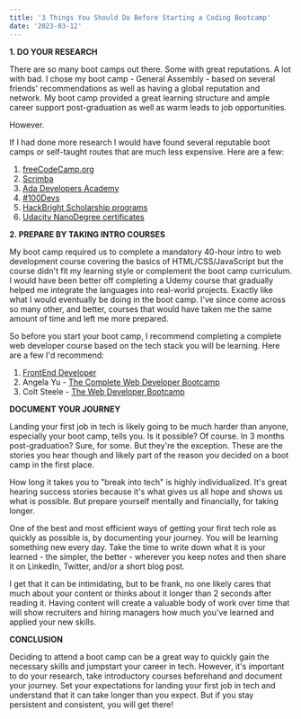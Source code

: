 ```yaml
---
title: '3 Things You Should Do Before Starting a Coding Bootcamp'
date: '2023-03-12'
---
```


**1. DO YOUR RESEARCH**

There are so many boot camps out there. Some with great reputations. A lot with bad. I chose my boot camp - General Assembly - based on several friends' recommendations as well as having a global reputation and network. My boot camp provided a great learning structure and ample career support post-graduation as well as warm leads to job opportunities.

However.

If I had done more research I would have found several reputable boot camps or self-taught routes that are much less expensive. Here are a few:


1. [freeCodeCamp.org](https://www.freecodecamp.org/)
2. [Scrimba](https://scrimba.com/)
3. [Ada Developers Academy](https://adadevelopersacademy.org/)
4. [#100Devs](https://leonnoel.com/100devs/)
5. [HackBright Scholarship programs](https://hackbrightacademy.com/)
6. [Udacity NanoDegree certificates](https://www.udacity.com/)

**2. PREPARE BY TAKING INTRO COURSES**

My boot camp required us to complete a mandatory 40-hour intro to web development course covering the basics of HTML/CSS/JavaScript but the course didn't fit my learning style or complement the boot camp curriculum. I would have been better off completing a Udemy course that gradually helped me integrate the languages into real-world projects. Exactly like what I would eventually be doing in the boot camp. I've since come across so many other, and better, courses that would have taken me the same amount of time and left me more prepared.

So before you start your boot camp, I recommend completing a complete web developer course based on the tech stack you will be learning. Here are a few I'd recommend:

1. [FrontEnd Developer](https://scrimba.com/learn/frontend)
2. Angela Yu - [The Complete Web Developer Bootcamp](https://www.udemy.com/share/101qYw3@HHxTzto-4_HWW088ojuIguWe9E7lpy4TQWmHsVXpe99oEYybNZve_tioIk2I7hPkkw==/)
3. Colt Steele - [The Web Developer Bootcamp](https://www.udemy.com/course/the-web-developer-bootcamp/)

**DOCUMENT YOUR JOURNEY**

Landing your first job in tech is likely going to be much harder than anyone, especially your boot camp, tells you. Is it possible? Of course. In 3 months post-graduation? Sure, for some. But they're the exception. These are the stories you hear though and likely part of the reason you decided on a boot camp in the first place.

How long it takes you to "break into tech" is highly individualized. It's great hearing success stories because it's what gives us all hope and shows us what is possible. But prepare yourself mentally and financially, for taking longer.

One of the best and most efficient ways of getting your first tech role as quickly as possible is, by documenting your journey. You will be learning something new every day. Take the time to write down what it is your learned - the simpler, the better - wherever you keep notes and then share it on LinkedIn, Twitter, and/or a short blog post.

I get that it can be intimidating, but to be frank, no one likely cares that much about your content or thinks about it longer than 2 seconds after reading it. Having content will create a valuable body of work over time that will show recruiters and hiring managers how much you've learned and applied your new skills.

**CONCLUSION**

Deciding to attend a boot camp can be a great way to quickly gain the necessary skills and jumpstart your career in tech. However, it's important to do your research, take introductory courses beforehand and document your journey. Set your expectations for landing your first job in tech and understand that it can take longer than you expect. But if you stay persistent and consistent, you will get there!